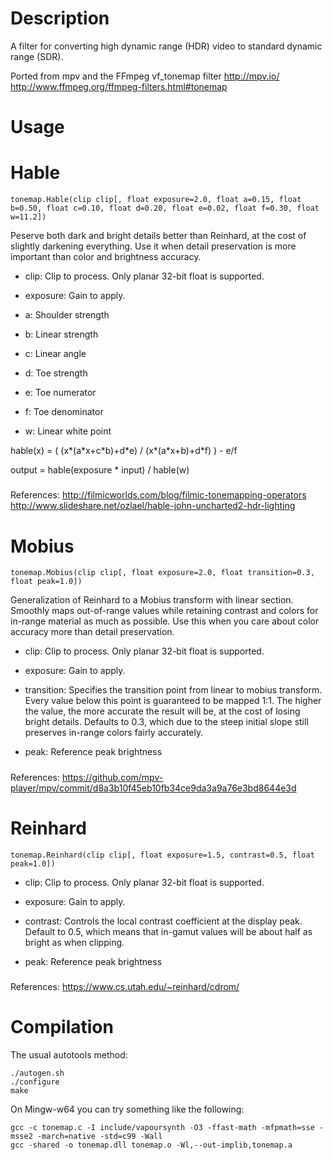 Description
===========

A filter for converting high dynamic range (HDR) video to standard dynamic range (SDR).

Ported from mpv and the FFmpeg vf_tonemap filter
<http://mpv.io/>
<http://www.ffmpeg.org/ffmpeg-filters.html#tonemap>

Usage
=====

Hable
===

    tonemap.Hable(clip clip[, float exposure=2.0, float a=0.15, float b=0.50, float c=0.10, float d=0.20, float e=0.02, float f=0.30, float w=11.2])

Peserve both dark and bright details better than Reinhard, at the cost of slightly darkening everything. Use it when detail preservation is more important than color and brightness accuracy.

* clip: Clip to process. Only planar 32-bit float is supported.

* exposure: Gain to apply.

* a: Shoulder strength

* b: Linear strength

* c: Linear angle

* d: Toe strength

* e: Toe numerator

* f: Toe denominator

* w: Linear white point

hable(x) = ( (x\*(a\*x+c\*b)+d\*e) / (x\*(a\*x+b)+d\*f) ) - e/f

output = hable(exposure \* input) / hable(w)

#####
References:
<http://filmicworlds.com/blog/filmic-tonemapping-operators>
<http://www.slideshare.net/ozlael/hable-john-uncharted2-hdr-lighting>

Mobius
===

    tonemap.Mobius(clip clip[, float exposure=2.0, float transition=0.3, float peak=1.0])

Generalization of Reinhard to a Mobius transform with linear section. Smoothly maps out-of-range values while retaining contrast and colors for in-range material as much as possible. Use this when you care about color accuracy more than detail preservation.

* clip: Clip to process. Only planar 32-bit float is supported.

* exposure: Gain to apply.

* transition: Specifies the transition point from linear to mobius transform. Every value below this point is guaranteed to be mapped 1:1. The higher the value, the more accurate the result will be, at the cost of losing bright details. Defaults to 0.3, which due to the steep initial slope still preserves in-range colors fairly accurately.

* peak: Reference peak brightness

#####
References:
<https://github.com/mpv-player/mpv/commit/d8a3b10f45eb10fb34ce9da3a9a76e3bd8644e3d>

Reinhard
===

    tonemap.Reinhard(clip clip[, float exposure=1.5, contrast=0.5, float peak=1.0])

* clip: Clip to process. Only planar 32-bit float is supported.

* exposure: Gain to apply.

* contrast: Controls the local contrast coefficient at the display peak. Default to 0.5, which means that in-gamut values will be about half as bright as when clipping.

* peak: Reference peak brightness

#####
References:
<https://www.cs.utah.edu/~reinhard/cdrom/>

Compilation
===========
The usual autotools method:
```
./autogen.sh
./configure
make
```

On Mingw-w64 you can try something like the following:
```
gcc -c tonemap.c -I include/vapoursynth -O3 -ffast-math -mfpmath=sse -msse2 -march=native -std=c99 -Wall
gcc -shared -o tonemap.dll tonemap.o -Wl,--out-implib,tonemap.a
```
